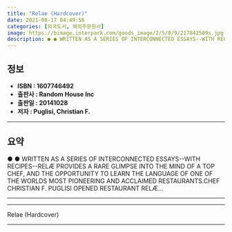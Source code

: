 ```yaml
---
title: "Relae (Hardcover)"
date: 2021-08-17 04:49:56
categories: [외국도서, 해외주문원서]
image: https://bimage.interpark.com/goods_image/2/5/0/9/217842509s.jpg
description: ● ● WRITTEN AS A SERIES OF INTERCONNECTED ESSAYS--WITH RECIPES--RELÆ PROVIDES A RARE GLIMPSE INTO THE MIND OF A TOP CHEF, AND THE OPPORTUNITY TO LEARN THE LAN
---
```


## **정보**

- **ISBN : 1607746492**
- **출판사 : Random House Inc**
- **출판일 : 20141028**
- **저자 : Puglisi, Christian F.**

------



## **요약**

●  ●  WRITTEN AS A SERIES OF INTERCONNECTED ESSAYS--WITH RECIPES--RELÆ PROVIDES A RARE GLIMPSE INTO THE MIND OF A TOP CHEF, AND THE OPPORTUNITY TO LEARN THE LANGUAGE OF ONE OF THE WORLDS MOST PIONEERING AND ACCLAIMED RESTAURANTS.CHEF CHRISTIAN F. PUGLISI OPENED RESTAURANT RELÆ... 

------



------


Relae (Hardcover) 

------


